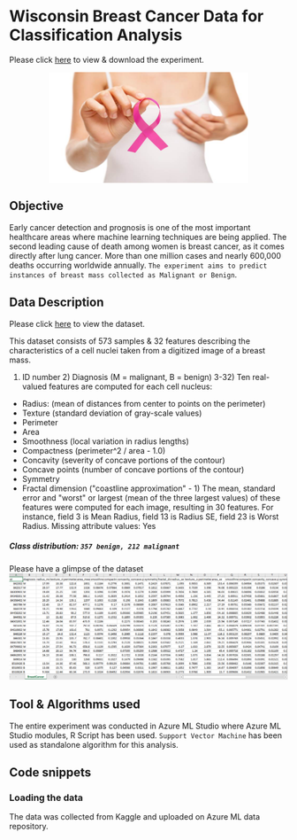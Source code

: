 # Wisconsin Breast Cancer Data for Classification Analysis


Please click [here](https://gallery.azure.ai/Experiment/Breast-Cancer-2) to view & download the experiment.


<p align="center">
  <img src="Breast_Cancer_Images/breast-cancer-thinkstock-759.jpg",alt="neofetch" align="middle" height="200px">
  </p>





## Objective
Early cancer detection and prognosis is one of the most important healthcare areas where machine learning techniques are being applied.
The second leading cause of death among women is breast cancer, as it comes directly after lung cancer. More than one million cases and nearly 600,000 deaths occurring worldwide annually.
`The experiment aims to predict instances of breast mass collected as Malignant or Benign`.

## Data Description
Please click [here](Dataset/BreastCancer.csv) to view the dataset. 

This dataset consists of 573 samples & 32 features describing the characteristics of a cell nuclei taken from a digitized image of a breast mass.
1) ID number 2) Diagnosis (M = malignant, B = benign)
 3-32)  Ten real-valued features are computed for each cell nucleus:
* Radius: (mean of distances from center to points on the perimeter)
* Texture (standard deviation of gray-scale values) 
* Perimeter
* Area 
* Smoothness (local variation in radius lengths) 
* Compactness (perimeter^2 / area - 1.0) 
* Concavity (severity of concave portions of the contour) 
* Concave points (number of concave portions of the contour) 
* Symmetry 
* Fractal dimension ("coastline approximation" - 1)
The mean, standard error and "worst" or largest (mean of the three largest values) of these features were computed for each image, resulting in 30 features. For instance, field 3 is Mean Radius, field 13 is Radius SE, field 23 is Worst Radius.
Missing attribute values: Yes
##### Class distribution: `357 benign, 212 malignant`

Please have a glimpse of the dataset
![alt-txt](Breast_Cancer_Images/Capture.PNG)

## Tool & Algorithms used

The entire experiment was conducted in Azure ML Studio where Azure ML Studio modules, R Script has been used.
`Support Vector Machine` has been used as standalone algorithm for this analysis.


## Code snippets
### Loading the data
The data was collected from Kaggle and uploaded on Azure ML data repository.


